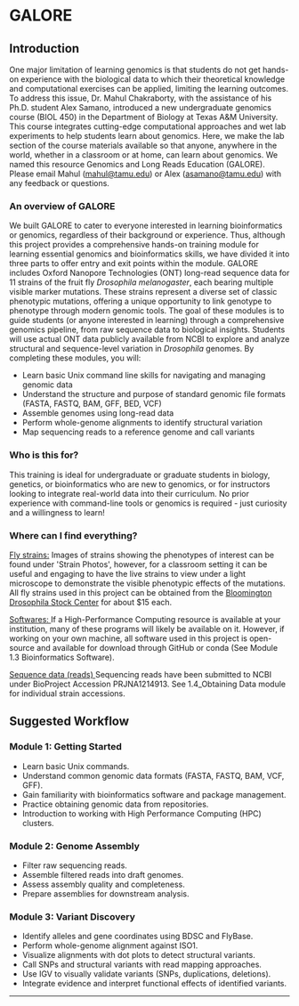 # GALORE
## Introduction
One major limitation of learning genomics is that students do not get hands-on experience with the biological data to which their theoretical knowledge and computational exercises can be applied, limiting the learning outcomes. To address this issue, Dr. Mahul Chakraborty, with the assistance of his Ph.D. student Alex Samano, introduced a new undergraduate genomics course (BIOL 450) in the Department of Biology at Texas A&M University. This course integrates cutting-edge computational approaches and wet lab experiments to help students learn about genomics. Here, we make the lab section of the course materials available so that anyone, anywhere in the world, whether in a classroom or at home, can learn about genomics. We named this resource Genomics and Long Reads Education (GALORE). Please email Mahul (mahul@tamu.edu) or Alex (asamano@tamu.edu) with any feedback or questions.

### An overview of GALORE   
We built GALORE to cater to everyone interested in learning bioinformatics or genomics, regardless of their background or experience. Thus, although this project provides a comprehensive hands-on training module for learning essential genomics and bioinformatics skills, we have divided it into three parts to offer entry and exit points within the module. GALORE includes Oxford Nanopore Technologies (ONT) long-read sequence data for 11 strains of the fruit fly <i>Drosophila melanogaster</i>, each bearing multiple visible marker mutations. These strains represent a diverse set of classic phenotypic mutations, offering a unique opportunity to link genotype to phenotype through modern genomic tools.
The goal of these modules is to guide students (or anyone interested in learning) through a comprehensive genomics pipeline, from raw sequence data to biological insights. Students will use actual ONT data publicly available from NCBI to explore and analyze structural and sequence-level variation in <i>Drosophila</i> genomes.
By completing these modules, you will:
*   Learn basic Unix command line skills for navigating and managing genomic data
*   Understand the structure and purpose of standard genomic file formats (FASTA, FASTQ, BAM, GFF, BED, VCF)
*   Assemble genomes using long-read data
*   Perform whole-genome alignments to identify structural variation
*   Map sequencing reads to a reference genome and call variants

### Who is this for?  
This training is ideal for undergraduate or graduate students in biology, genetics, or bioinformatics who are new to genomics, or for instructors looking to integrate real-world data into their curriculum. No prior experience with command-line tools or genomics is required - just curiosity and a willingness to learn!

  
### Where can I find everything?  
<u>Fly strains:</u>
Images of strains showing the phenotypes of interest can be found under 'Strain Photos', however, for a classroom setting it can be useful and engaging to have the live strains to view under a light microscope to demonstrate the visible phenotypic effects of the mutations. All fly strains used in this project can be obtained from the [Bloomington Drosophila Stock Center](https://bdsc.indiana.edu/) for about $15 each. 

<u>Softwares: </u>
If a High-Performance Computing resource is available at your institution, many of these programs will likely be available on it. However, if working on your own machine, all software used in this project is open-source and available for download through GitHub or conda (See Module 1.3 Bioinformatics Software).


<u> Sequence data (reads)  </u>
Sequencing reads have been submitted to NCBI under BioProject Accession PRJNA1214913. See 1.4_Obtaining Data module for individual strain accessions.


## Suggested Workflow 

### **Module 1: Getting Started**
- Learn basic Unix commands.  
- Understand common genomic data formats (FASTA, FASTQ, BAM, VCF, GFF).  
- Gain familiarity with bioinformatics software and package management.  
- Practice obtaining genomic data from repositories.  
- Introduction to working with High Performance Computing (HPC) clusters.  

### **Module 2: Genome Assembly**
- Filter raw sequencing reads.  
- Assemble filtered reads into draft genomes.  
- Assess assembly quality and completeness.  
- Prepare assemblies for downstream analysis.  

### **Module 3: Variant Discovery**
- Identify alleles and gene coordinates using BDSC and FlyBase.  
- Perform whole-genome alignment against ISO1.  
- Visualize alignments with dot plots to detect structural variants.  
- Call SNPs and structural variants with read mapping approaches.  
- Use IGV to visually validate variants (SNPs, duplications, deletions).  
- Integrate evidence and interpret functional effects of identified variants.  

---
